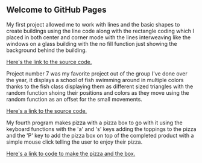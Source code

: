 ## Welcome to GitHub Pages

My first project allowed me to work with lines and the basic shapes to create buildings using the line code along with the rectangle coding which I placed in both center and corner mode with the lines interweaving like the windows on a glass building with the no fill function just showing the background behind the building.

[Here's the link to the source code.](https://github.com/Sonicgal970/MAGD-150-Assignments/blob/gh-pages/s20magd150lab01_Sobieski_2020_04_21_16_35_52%20(1)/sketch.js)

Project number 7 was my favorite project out of the group I've done over the year, it displays a school of fish swimming around in multiple colors thanks to the fish class displaying them as different sized triangles with the random function shoing their positions and colors as they move using the random function as an offset for the small movements.

[Here's a link to the source code.](https://github.com/Sonicgal970/MAGD-150-Assignments/blob/gh-pages/s20magd150lab07_Sobieski_2020_04_13_20_02_39/sketch.js)

My fourth program makes pizza with a pizza box to go with it using the keyboard functions with the 'a' and 's' keys adding the toppings to the pizza and the 'P' key to add the pizza box on top of the completed product with a simple mouse click telling the user to enjoy their pizza.

[Here's a link to code to make the pizza and the box.](https://github.com/Sonicgal970/MAGD-150-Assignments/blob/gh-pages/s20magd150lab04_Sobieski_2020_02_28_05_07_03/sketch.js)
